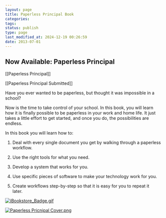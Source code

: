 ```yaml
---
layout: page
title: Paperless Principal Book
categories: 
tags: 
status: publish
type: page
last_modified_at: 2024-12-19 00:26:59
date: 2013-07-01
---
```


## Now Available: Paperless Principal

[[Paperless Principal]]

[[Paperless Principal Submitted]]

Have you ever wanted to be paperless, but thought it was impossible in a school? 

Now is the time to take control of your school. In this book, you will learn how it is finally possible to be paperless in your work and home life. It just takes a little effort to get started, and once you do, the possibilities are endless. 

In this book you will learn how to:

1. Deal with every single document you get by walking through a paperless workflow. 

2. Use the right tools for what you need. 

3. Develop a system that works for you. 

4. Use specific pieces of software to make your technology work for you. 

5. Create workflows step-by-step so that it is easy for you to repeat it later. 































































 

  
  
    
[![iBookstore_Badge.gif](/squarespace_images/content_v1_4fffa949e4b0b4590d67b4e7_1357802869712-ST2UABXKFHXWCKGZ80KI_iBookstore_Badge.gif_)](https://itunes.apple.com/us/book/paperless-principal/id558201943?mt=11)
  













































 

  
  
    
[![Paperless Pricnipal Cover.png](/squarespace_images/content_v1_4fffa949e4b0b4590d67b4e7_1357802765103-IXM0MIVD2M9TOIMD5BMF_Paperless+Pricnipal+Cover.png_)](https://itunes.apple.com/us/book/paperless-principal/id558201943?mt=11)
